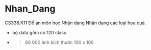 # Nhan_Dang
CS338.K11
Đồ án môn học Nhận dạng
Nhận dạng các loại hoa quả.
- bộ data gồm có 120 class
- > 80 000 ảnh kích thước 100 x 100
